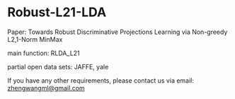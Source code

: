 # Robust-L21-LDA

Paper: Towards Robust Discriminative Projections Learning via Non-greedy L2,1-Norm MinMax

main function: RLDA_L21

partial open data sets: JAFFE, yale

If you have any other requirements, please contact us via email: zhengwangml@gmail.com  
